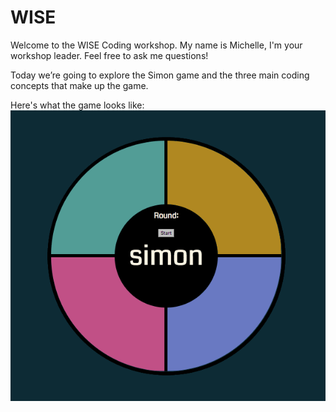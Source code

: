 # WISE

Welcome to the WISE Coding workshop. My name is Michelle, I'm your workshop leader. Feel free to ask me questions!

Today we’re going to explore the Simon game and the three main coding concepts that make up the game.

Here's what the game looks like:
![alt text](https://github.com/mdnetto/WISE/blob/master/simon/images/simon.gif "Simon game")




